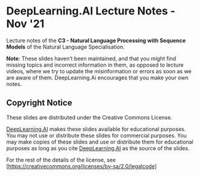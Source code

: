# DeepLearning.AI Lecture Notes - Nov '21

Lecture notes of the **C3 - Natural Language Processing with Sequence Models** of the Natural Language Specialisation.

**Note**: These slides haven’t been maintained, and that you might find missing topics and incorrect information in them, as opposed to lecture videos, where we try to update the misinformation or errors as soon as we are aware of them. DeepLearning.Ai encourages that you make your own notes.

## Copyright Notice

These slides are distributed under the Creative Commons License.

[DeepLearning.AI][def] makes these slides available for educational purposes. You may not use or distribute these slides for commercial purposes. You may make copies of these slides and use or distribute them for educational purposes as long as you cite [DeepLearning.AI][def] as the source of the slides.

For the rest of the details of the license, see [https://creativecommons.org/licenses/by-sa/2.0/legalcode]

[def]: https://www.deeplearning.ai/
